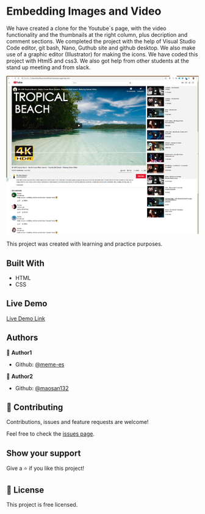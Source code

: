 # Embedding Images and Video

We have created a clone for the Youtube´s page, with the video functionality and the thumbnails at the right column, plus decription and comment sections. We completed the project with the help of Visual Studio Code editor, git bash, Nano, Guthub site and github desktop. We also make use of a graphic editor (Illustrator) for making the icons. We have coded this project with Html5 and css3. We also got help from other students at the stand up meeting and from slack. 

![screenshot](./youtube-screenshot.jpg)

This project was created with learning and practice purposes.

## Built With

- HTML
- CSS

## Live Demo

[Live Demo Link](https://meme-es.github.io/videoplayer-page/)

## Authors

👤 **Author1**

- Github: [@meme-es](https://github.com/meme-es)

👤 **Author2**

- Github: [@maosan132](https://github.com/maosan132)

## 🤝 Contributing

Contributions, issues and feature requests are welcome!

Feel free to check the [issues page](issues/).

## Show your support

Give a ⭐️ if you like this project!

## 📝 License

This project is free licensed.